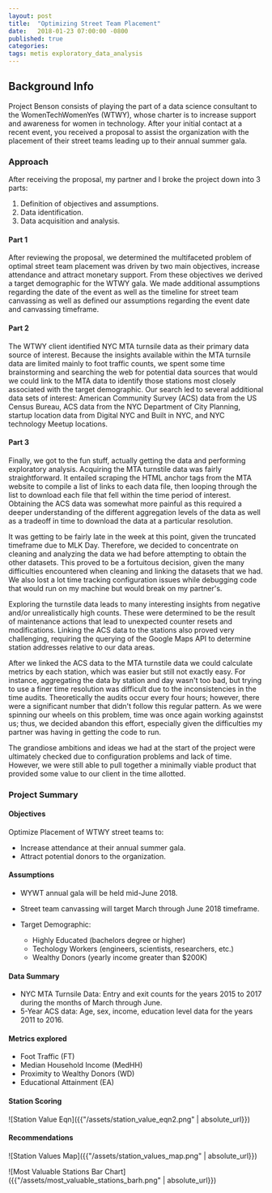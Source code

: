 ```yaml
---
layout: post
title:  "Optimizing Street Team Placement"
date:   2018-01-23 07:00:00 -0800
published: true
categories: 
tags: metis exploratory_data_analysis
---
```

## Background Info

Project Benson consists of playing the part of a data science consultant to the WomenTechWomenYes (WTWY), whose charter is to increase support and awareness for women in technology.  After your initial contact at a recent event, you received a proposal to assist the organization with the placement of their street teams leading up to their annual summer gala.

### Approach

After receiving the proposal, my partner and I broke the project down into 3 parts:

1. Definition of objectives and assumptions.
1. Data identification.
1. Data acquisition and analysis.

#### Part 1

After reviewing the proposal, we determined the multifaceted problem of optimal street team placement was driven by two main objectives, increase attendance and attract monetary support.  From these objectives we derived a target demographic for the WTWY gala.  We made additional assumptions regarding the date of the event as well as the timeline for street team canvassing as well as defined our assumptions regarding the event date and canvassing timeframe.

#### Part 2

The WTWY client identified NYC MTA turnsile data as their primary data source of interest.  Because the insights available within the MTA turnsile data are limited mainly to foot traffic counts, we spent some time brainstorming and searching the web for potential data sources that would we could link to the MTA data to identify those stations most closely associated with the target demographic.  Our search led to several additional data sets of interest: American Community Survey (ACS) data from the US Census Bureau, ACS data from the NYC Department of City Planning, startup location data from Digital NYC and Built in NYC, and NYC technology Meetup locations.

#### Part 3

Finally, we got to the fun stuff, actually getting the data and performing exploratory analysis.  Acquiring the MTA turnstile data was fairly straightforward.  It entailed scraping the HTML anchor tags from the MTA website to compile a list of links to each data file, then looping through the list to download each file that fell within the time period of interest.  Obtaining the ACS data was somewhat more painful as this required a deeper understanding of the different aggregation levels of the data as well as a tradeoff in time to download the data at a particular resolution.

It was getting to be fairly late in the week at this point, given the truncated timeframe due to MLK Day.  Therefore, we decided to concentrate on cleaning and analyzing the data we had before attempting to obtain the other datasets.  This proved to be a fortuitous decision, given the many difficulties encountered when cleaning and linking the datasets that we had.  We also lost a lot time tracking configuration issues while debugging code that would run on my machine but would break on my partner's.

Exploring the turnstile data leads to many interesting insights from negative and/or unrealistically high counts.  These were determined to be the result of maintenance actions that lead to unexpected counter resets and modifications. Linking the ACS data to the stations also proved very challenging, requiring the querying of the Google Maps API to determine station addresses relative to our data areas.

After we linked the ACS data to the MTA turnstile data we could calculate metrics by each station, which was easier but still not exactly easy.  For instance, aggregating the data by station and day wasn't too bad, but trying to use a finer time resolution was difficult due to the inconsistencies in the time audits.  Theoretically the audits occur every four hours; however, there were a significant number that didn't follow this regular pattern.  As we were spinning our wheels on this problem, time was once again working againstst us; thus, we decided abandon this effort, especially given the difficulties my partner was having in getting the code to run.

The grandiose ambitions and ideas we had at the start of the project were ultimately checked due to configuration problems and lack of time.  However, we were still able to pull together a minimally viable product that provided some value to our client in the time allotted.

### Project Summary

#### Objectives

Optimize Placement of WTWY street teams to:

* Increase attendance at their annual summer gala.
* Attract potential donors to the organization.

#### Assumptions

* WYWT annual gala will be held mid-June 2018.
* Street team canvassing will target March through June 2018 timeframe.
* Target Demographic:

  * Highly Educated (bachelors degree or higher)
  * Techology Workers (engineers, scientists, researchers, etc.)
  * Wealthy Donors (yearly income greater than $200K)

#### Data Summary

* NYC MTA Turnsile Data: Entry and exit counts for the years 2015 to 2017 during the months of March through June.
* 5-Year ACS data: Age, sex, income, education level data for the years 2011 to 2016.

#### Metrics explored

* Foot Traffic (FT)
* Median Household Income (MedHH)
* Proximity to Wealthy Donors (WD)
* Educational Attainment (EA)

#### Station Scoring

![Station Value Eqn]({{"/assets/station_value_eqn2.png" | absolute_url}})

#### Recommendations

![Station Values Map]({{"/assets/station_values_map.png" | absolute_url}})

![Most Valuable Stations Bar Chart]({{"/assets/most_valuable_stations_barh.png" | absolute_url}})
